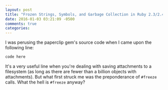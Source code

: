 ```yaml
---
layout: post
title: "Frozen Strings, Symbols, and Garbage Collection in Ruby 2.3/2.4"
date: 2016-01-03 03:21:09 -0500
comments: true
categories: 
---
```


I was perusing the paperclip gem's source code when I came upon the following line:

```ruby
code here
```

It's a very useful line when you're dealing with saving attachments to a filesystem (as long as there are fewer than a billion objects with attachments). But what first struck me was the preponderance of `#freeze` calls. What the hell is `#freeze` anyway?